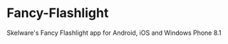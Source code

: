 Fancy-Flashlight
================

Skelware's Fancy Flashlight app for Android, iOS and Windows Phone 8.1

